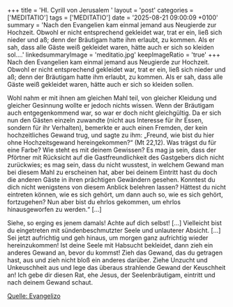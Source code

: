 +++
title = 'Hl. Cyrill von Jerusalem  '
layout = 'post'
categories = ['MEDITATIO']
tags = ['MEDITATIO']
date = '2025-08-21 09:00:09 +0100'
summary = 'Nach den Evangelien kam einmal jemand aus Neugierde zur Hochzeit. Obwohl er nicht entsprechend gekleidet war, trat er ein, ließ sich nieder und aß; denn der Bräutigam hatte ihm erlaubt, zu kommen. Als er sah, dass alle Gäste weiß gekleidet waren, hätte auch er sich so kleiden sol....'
linkedsummaryImage = 'meditatio.jpg'
keepImageRatio = 'true'
+++
Nach den Evangelien kam einmal jemand aus Neugierde zur Hochzeit. Obwohl er nicht entsprechend gekleidet war, trat er ein, ließ sich nieder und aß; denn der Bräutigam hatte ihm erlaubt, zu kommen. Als er sah, dass alle Gäste weiß gekleidet waren, hätte auch er sich so kleiden sollen.<!--more-->
 
Wohl nahm er mit ihnen am gleichen Mahl teil, von gleicher Kleidung und gleicher Gesinnung wollte er jedoch nichts wissen. Wenn der Bräutigam auch entgegenkommend war, so war er doch nicht gleichgültig. Da er sich nun den Gästen einzeln zuwandte (nicht aus Interesse für ihr Essen, sondern für ihr Verhalten), bemerkte er auch einen Fremden, der kein hochzeitliches Gewand trug, und sagte zu ihm: „Freund, wie bist du hier ohne Hochzeitsgewand hereingekommen?“ (Mt 22,12). Was trägst du für eine Farbe? Wie steht es mit deinem Gewissen? Es mag ja sein, dass der Pförtner mit Rücksicht auf die Gastfreundlichkeit des Gastgebers dich nicht zurückwies; es mag sein, dass du nicht wusstest, in welchem Gewand man bei diesem Mahl zu erscheinen hat, aber bei deinem Eintritt hast du doch die anderen Gäste in ihren prächtigen Gewändern gesehen. Konntest du dich nicht wenigstens von diesem Anblick belehren lassen? Hättest du nicht eintreten können, wie es sich gehört, um dann auch so, wie es sich gehört, fortzugehen? Nun aber bist du ehrlos gekommen, um ehrlos hinausgeworfen zu werden.“ […]
 
Siehe, so erging es jenem damals! Achte auf dich selbst! […] Vielleicht bist du eingetreten mit sündenbeschmutzter Seele und unlauterer Absicht. […] Sei jetzt aufrichtig und geh hinaus, um morgen ganz aufrichtig wieder hereinzukommen! Ist deine Seele mit Habsucht bekleidet, dann zieh ein anderes Gewand an, bevor du kommst! Zieh das Gewand, das du getragen hast, aus und zieh nicht bloß ein anderes darüber. Ziehe Unzucht und Unkeuschheit aus und lege das überaus strahlende Gewand der Keuschheit an! Ich gebe dir diesen Rat, ehe Jesus, der Seelenbräutigam, eintritt und nach deinem Gewand schaut.



[Quelle: Evangelizo](https://evangeliumtagfuertag.org/DE/gospel)
